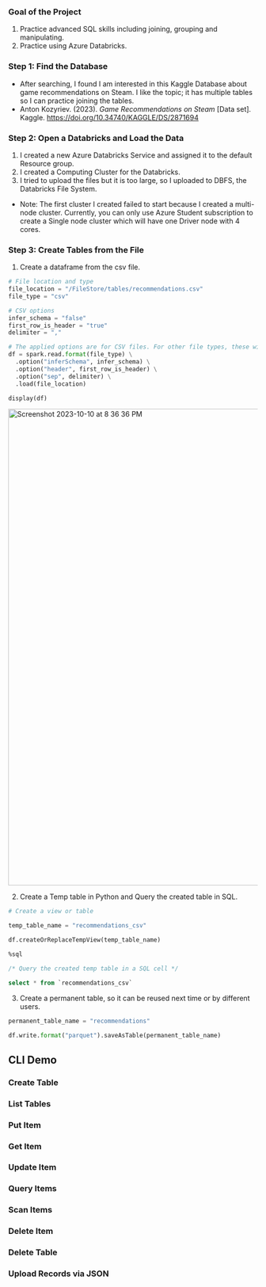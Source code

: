 

### Goal of the Project
1. Practice advanced SQL skills including joining, grouping and manipulating.
2. Practice using Azure Databricks.

### Step 1: Find the Database
* After searching, I found I am interested in this Kaggle Database about game recommendations on Steam.
I like the topic; it has multiple tables so I can practice joining the tables.
* Anton Kozyriev. (2023). <i>Game Recommendations on Steam</i> [Data set]. Kaggle. https://doi.org/10.34740/KAGGLE/DS/2871694


### Step 2: Open a Databricks and Load the Data
1. I created a new Azure Databricks Service and assigned it to the default Resource group.
2. I created a Computing Cluster for the Databricks.
3. I tried to upload the files but it is too large, so I uploaded to DBFS, the Databricks File System.
* Note: The first cluster I created failed to start because I created a multi-node cluster. Currently, you can only use Azure Student subscription to create a Single node cluster which will have one Driver node with 4 cores.


### Step 3: Create Tables from the File
1. Create a dataframe from the csv file.
```python
# File location and type
file_location = "/FileStore/tables/recommendations.csv"
file_type = "csv"

# CSV options
infer_schema = "false"
first_row_is_header = "true"
delimiter = ","

# The applied options are for CSV files. For other file types, these will be ignored.
df = spark.read.format(file_type) \
  .option("inferSchema", infer_schema) \
  .option("header", first_row_is_header) \
  .option("sep", delimiter) \
  .load(file_location)

display(df)
```
<img width="963" alt="Screenshot 2023-10-10 at 8 36 36 PM" src="https://github.com/nogibjj/lisa-mini-project6/assets/46847817/27581573-66ea-4d40-914b-8b6cb133da95">

2. Create a Temp table in Python and Query the created table in SQL.
```python
# Create a view or table

temp_table_name = "recommendations_csv"

df.createOrReplaceTempView(temp_table_name)
```

```SQL
%sql

/* Query the created temp table in a SQL cell */

select * from `recommendations_csv`
```

3. Create a permanent table, so it can be reused next time or by different users.

```python
permanent_table_name = "recommendations"

df.write.format("parquet").saveAsTable(permanent_table_name)
```



## CLI Demo

### Create Table


### List Tables

### Put Item



### Get Item



### Update Item


### Query Items


### Scan Items


### Delete Item


### Delete Table



### Upload Records via JSON


